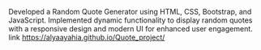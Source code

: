 Developed a Random Quote Generator using HTML, CSS, Bootstrap, and JavaScript.
Implemented dynamic functionality to display random quotes with a responsive design and modern UI for enhanced user engagement.
link https://alyaayahia.github.io/Quote_project/
